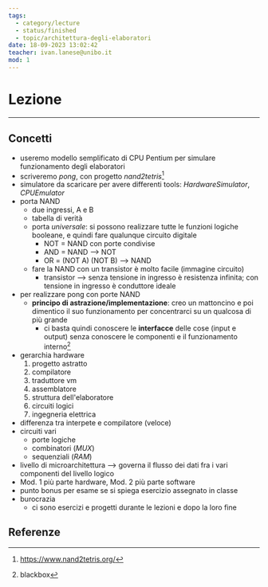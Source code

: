 ```yaml
---
tags:
  - category/lecture
  - status/finished
  - topic/architettura-degli-elaboratori
date: 18-09-2023 13:02:42
teacher: ivan.lanese@unibo.it
mod: 1
---
```

# Lezione
---
## Concetti
- useremo modello semplificato di CPU Pentium per simulare funzionamento degli elaboratori
- scriveremo _pong_, con progetto _nand2tetris_[^1]
- simulatore da scaricare per avere differenti tools: _HardwareSimulator_, _CPUEmulator_
- porta NAND
	- due ingressi, A e B
	- tabella di verità
	- porta _universale_: si possono realizzare tutte le funzioni logiche booleane, e quindi fare qualunque circuito digitale
		- NOT = NAND con porte condivise
		- AND = NAND --> NOT
		- OR = (NOT A) (NOT B) --> NAND
	- fare la NAND con un transistor è molto facile (immagine circuito)
		- transistor --> senza tensione in ingresso è resistenza infinita; con tensione in ingresso è conduttore ideale
- per realizzare pong con porte NAND
	- **principo di astrazione/implementazione**: creo un mattoncino e poi dimentico il suo funzionamento per concentrarci su un qualcosa di più grande
		- ci basta quindi conoscere le **interfacce** delle cose (input e output) senza conoscere le componenti e il funzionamento interno[^2]
- gerarchia hardware
	1. progetto astratto
	2. compilatore
	3. traduttore vm
	4. assemblatore
	5. struttura dell'elaboratore
	6. circuiti logici
	7. ingegneria elettrica
- differenza tra interpete e compilatore (veloce)
- circuiti vari
	- porte logiche
	- combinatori (_MUX_)
	- sequenziali (_RAM_)
- livello di microarchitettura --> governa il flusso dei dati fra i vari componenti del livello logico
- Mod. 1 più parte hardware, Mod. 2 più parte software
- punto bonus per esame se si spiega esercizio assegnato in classe
- burocrazia
	- ci sono esercizi e progetti durante le lezioni e dopo la loro fine

## Referenze
[^1]: https://www.nand2tetris.org/
[^2]: blackbox